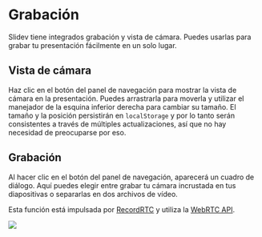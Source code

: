 # Grabación

Slidev tiene integrados grabación y vista de cámara. Puedes usarlas para grabar tu presentación fácilmente en un solo lugar.

## Vista de cámara

Haz clic en el botón <carbon-user-avatar class="inline-icon-btn"/> del panel de navegación para mostrar la vista de cámara en la presentación. Puedes arrastrarla para moverla y utilizar el manejador de la esquina inferior derecha para cambiar su tamaño. El tamaño y la posición persistirán en `localStorage` y por lo tanto serán consistentes a través de múltiples actualizaciones, así que no hay necesidad de preocuparse por eso.

<TheTweet id="1395006771027120133" />

## Grabación

Al hacer clic en el botón <carbon-video class="inline-icon-btn"/> del panel de navegación, aparecerá un cuadro de diálogo. Aquí puedes elegir entre grabar tu cámara incrustada en tus diapositivas o separarlas en dos archivos de vídeo.

Esta función está impulsada por [RecordRTC](https://github.com/muaz-khan/RecordRTC) y utiliza la [WebRTC API](https://webrtc.org/).

![](/screenshots/recording.png)
